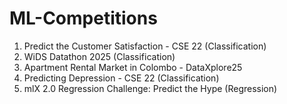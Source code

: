 # ML-Competitions

1) Predict the Customer Satisfaction - CSE 22 (Classification)
2) WiDS Datathon 2025 (Classification)
3) Apartment Rental Market in Colombo - DataXplore25 
4) Predicting Depression - CSE 22 (Classification)
5) mlX 2.0 Regression Challenge: Predict the Hype (Regression)
